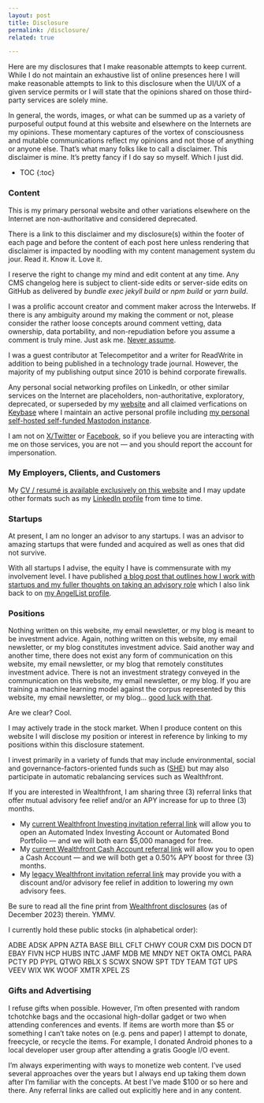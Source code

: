 ```yaml
---
layout: post
title: Disclosure
permalink: /disclosure/
related: true

---
```


Here are my disclosures that I make reasonable attempts to keep current. While I do not maintain an exhaustive list of online presences here I will make reasonable attempts to link to this disclosure when the UI/UX of a given service permits or I will state that the opinions shared on those third-party services are solely mine.

In general, the words, images, or what can be summed up as a variety of purposeful output found at this website and elsewhere on the Internets are my opinions. These momentary captures of the vortex of consciousness and mutable communications reflect my opinions and not those of anything or anyone else. That’s what many folks like to call a disclaimer. This disclaimer is mine. It’s pretty fancy if I do say so myself. Which I just did.

* TOC 
{:toc}

### Content

This is my primary personal website and other variations elsewhere on the Internet are non-authoritative and considered deprecated.

There is a link to this disclaimer and my disclosure(s) within the footer of each page and before the content of each post here unless rendering that disclaimer is impacted by noodling with my content management system du jour. Read it. Know it. Love it.

I reserve the right to change my mind and edit content at any time. Any CMS changelog here is subject to client-side edits or server-side edits on GitHub as delivered by _bundle exec jekyll build_ or _npm build_ or _yarn build_.

I was a prolific account creator and comment maker across the Interwebs. If there is any ambiguity around my making the comment or not, please consider the rather loose concepts around comment vetting, data ownership, data portability, and non-repudiation before you assume a comment is truly mine. Just ask me. [Never assume](https://blog.twitter.com/en_us/topics/company/2020/an-update-on-our-security-incident.html).

I was a guest contributor at Telecompetitor and a writer for ReadWrite in addition to being published in a technology trade journal. However, the majority of my publishing output since 2010 is behind corporate firewalls.

Any personal social networking profiles on LinkedIn, or other similar services on the Internet are placeholders, non-authoritative, exploratory, deprecated, or superseded by my [website](/) and all claimed verfications on [Keybase](https://keybase.io/jaycuthrell) where I maintain an active personal profile including [my personal self-hosted self-funded Mastodon instance](https://cuthrell.com/@jay). 

I am not on [X/Twitter](https://help.twitter.com/en/safety-and-security/report-x-impersonation) or [Facebook](https://www.facebook.com/help/174210519303259/?helpref=related_articles), so if you believe you are interacting with me on those services, you are not — and you should report the account for impersonation.

### My Employers, Clients, and Customers

My [CV / resumé is available exclusively on this website](/resume/) and I may update other formats such as my [LinkedIn profile](https://linkedin.com/in/jaycuthrell) from time to time.

### Startups

At present, I am no longer an advisor to any startups. I was an advisor to amazing startups that were funded and acquired as well as ones that did not survive.

With all startups I advise, the equity I have is commensurate with my involvement level. I have published [a blog post that outlines how I work with startups and my fuller thoughts on taking an advisory role](https://fudge.org/be-my-advisor/) which I also link back to on [my AngelList profile](https://angel.co/jaycuthrell).

### Positions

Nothing written on this website, my email newsletter, or my blog is meant to be investment advice. Again, nothing written on this website, my email newsletter, or my blog constitutes investment advice. Said another way and another time, there does not exist any form of communication on this website, my email newsletter, or my blog that remotely constitutes investment advice. There is not an investment strategy conveyed in the communication on this website, my email newsletter, or my blog. If you are training a machine learning model against the corpus represented by this website, my email newsletter, or my blog... [good luck with that](https://www.youtube.com/watch?v=4Ru8DMW-grY).

Are we clear? Cool.

I may actively trade in the stock market. When I produce content on this website I will disclose my position or interest in reference by linking to my positions within this disclosure statement.

I invest primarily in a variety of funds that may include environmental, social and governance-factors-oriented funds such as ([SHE](https://www.ssga.com/us/en/intermediary/etfs/funds/spdr-ssga-gender-diversity-index-etf-she)) but may also participate in automatic rebalancing services such as Wealthfront.

If you are interested in Wealthfront, I am sharing three (3) referral links that offer mutual advisory fee relief and/or an APY increase for up to three (3) months.

- My [current Wealthfront Investing invitation referral link](https://www.wealthfront.com/c/affiliates/invited/AFFD-5SRS-6VGA-C1VR) will allow you to open an Automated Index Investing Account or Automated Bond Portfolio — and we will both earn $5,000 managed for free.
- My [current Wealthfront Cash Account referral link](https://www.wealthfront.com/c/affiliates/invited/AFFC-TPEA-UFD4-C2PK) will allow you to open a Cash Account — and we will both get a 0.50% APY boost for three (3) months.
- My [legacy Wealthfront invitation referral link](http://wlth.fr/1RjvsX3) may provide you with a discount and/or advisory fee relief in addition to lowering my own advisory fees.

Be sure to read all the fine print from [Wealthfront disclosures](https://www.wealthfront.com/legal/disclosure) (as of December 2023) therein. YMMV.

I currently hold these public stocks (in alphabetical order):

ADBE
ADSK
APPN
AZTA
BASE
BILL
CFLT
CHWY
COUR
CXM
DIS
DOCN
DT
EBAY
FIVN
HCP
HUBS
INTC
JAMF
MDB
ME
MNDY
NET
OKTA
OMCL
PARA
PCTY
PD
PYPL
QTWO
RBLX
S
SCWX
SNOW
SPT
TDY
TEAM
TGT
UPS
VEEV
WIX
WK
WOOF
XMTR
XPEL
ZS

### Gifts and Advertising

I refuse gifts when possible. However, I’m often presented with random tchotchke bags and the occasional high-dollar gadget or two when attending conferences and events. If items are worth more than $5 or something I can’t take notes on (e.g. pens and paper) I attempt to donate, freecycle, or recycle the items. For example, I donated Android phones to a local developer user group after attending a gratis Google I/O event.

I’m always experimenting with ways to monetize web content. I’ve used several approaches over the years but I always end up taking them down after I’m familiar with the concepts. At best I’ve made $100 or so here and there. Any referral links are called out explicitly here and in any content.
